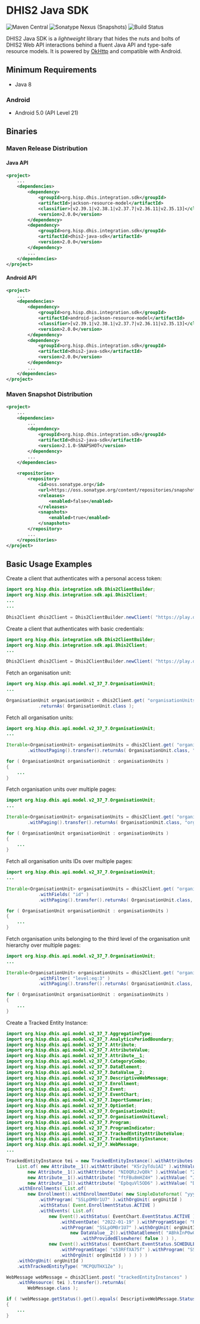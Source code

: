 # DHIS2 Java SDK

![Maven Central](https://img.shields.io/maven-central/v/org.hisp.dhis.integration.sdk/dhis2-java-sdk)
![Sonatype Nexus (Snapshots)](https://img.shields.io/nexus/s/org.hisp.dhis.integration.sdk/dhis2-java-sdk?server=https%3A%2F%2Foss.sonatype.org)
![Build Status](https://github.com/dhis2/dhis2-java-sdk/workflows/CI/badge.svg)

DHIS2 Java SDK is a _lightweight_ library that hides the nuts and bolts of DHIS2 Web API interactions behind a fluent Java API and type-safe resource models. It is powered by [OkHttp](https://square.github.io/okhttp/) and compatible with Android.

## Minimum Requirements

- Java 8

### Android

- Android 5.0 (API Level 21)

## Binaries

### Maven Release Distribution

#### Java API
```xml
<project>
    ...
    <dependencies>
        <dependency>
            <groupId>org.hisp.dhis.integration.sdk</groupId>
            <artifactId>jackson-resource-model</artifactId>
            <classifier>[v2.39.1|v2.38.1|v2.37.7|v2.36.11|v2.35.13]</classifier>
            <version>2.0.0</version>
        </dependency>
        <dependency>
            <groupId>org.hisp.dhis.integration.sdk</groupId>
            <artifactId>dhis2-java-sdk</artifactId>
            <version>2.0.0</version>
        </dependency>
        ...
    </dependencies>
</project>
```

#### Android API
```xml
<project>
    ...
    <dependencies>
        <dependency>
            <groupId>org.hisp.dhis.integration.sdk</groupId>
            <artifactId>android-jackson-resource-model</artifactId>
            <classifier>[v2.39.1|v2.38.1|v2.37.7|v2.36.11|v2.35.13]</classifier>
            <version>2.0.0</version>
        </dependency>
        <dependency>
            <groupId>org.hisp.dhis.integration.sdk</groupId>
            <artifactId>dhis2-java-sdk</artifactId>
            <version>2.0.0</version>
        </dependency>
        ...
    </dependencies>
</project>
```

### Maven Snapshot Distribution

```xml
<project>
    ...
    <dependencies>
        ...
        <dependency>
            <groupId>org.hisp.dhis.integration.sdk</groupId>
            <artifactId>dhis2-java-sdk</artifactId>
            <version>2.1.0-SNAPSHOT</version>
        </dependency>
        ...
    </dependencies>
    
    <repositories>
        <repository>
            <id>oss.sonatype.org</id>
            <url>https://oss.sonatype.org/content/repositories/snapshots</url>
            <releases>
                <enabled>false</enabled>
            </releases>
            <snapshots>
                <enabled>true</enabled>
            </snapshots>
        </repository>
        ...
    </repositories>
</project>
```

## Basic Usage Examples

Create a client that authenticates with a personal access token:

```java
import org.hisp.dhis.integration.sdk.Dhis2ClientBuilder;
import org.hisp.dhis.integration.sdk.api.Dhis2Client;
...
...
    
Dhis2Client dhis2Client = Dhis2ClientBuilder.newClient( "https://play.dhis2.org/2.37.7/api", "d2pat_apheulkR1x7ac8vr9vcxrFkXlgeRiFc94200032556" ).build()
```

Create a client that authenticates with basic credentials:

```java
import org.hisp.dhis.integration.sdk.Dhis2ClientBuilder;
import org.hisp.dhis.integration.sdk.api.Dhis2Client;
...

Dhis2Client dhis2Client = Dhis2ClientBuilder.newClient( "https://play.dhis2.org/2.37.7/api", "admin", "district" ).build()
```

Fetch an organisation unit:

```java
import org.hisp.dhis.api.model.v2_37_7.OrganisationUnit;
...
    
OrganisationUnit organisationUnit = dhis2Client.get( "organisationUnits/{id}", "fdc6uOvgoji" ).transfer()
            .returnAs( OrganisationUnit.class );
```

Fetch all organisation units:

```java
import org.hisp.dhis.api.model.v2_37_7.OrganisationUnit;
...
    
Iterable<OrganisationUnit> organisationUnits = dhis2Client.get( "organisationUnits" )
        .withoutPaging().transfer().returnAs( OrganisationUnit.class, "organisationUnits" );

for ( OrganisationUnit organisationUnit : organisationUnits )
{
    ...
}
```

Fetch organisation units over multiple pages:

```java
import org.hisp.dhis.api.model.v2_37_7.OrganisationUnit;
...
    
Iterable<OrganisationUnit> organisationUnits = dhis2Client.get( "organisationUnits" )
        .withPaging().transfer().returnAs( OrganisationUnit.class, "organisationUnits" );

for ( OrganisationUnit organisationUnit : organisationUnits )
{
    ...
}
```

Fetch all organisation units IDs over multiple pages:

```java
import org.hisp.dhis.api.model.v2_37_7.OrganisationUnit;
...
    
Iterable<OrganisationUnit> organisationUnits = dhis2Client.get( "organisationUnits" )
            .withFields( "id" )
            .withPaging().transfer().returnAs( OrganisationUnit.class, "organisationUnits" );

for ( OrganisationUnit organisationUnit : organisationUnits )
{
    ...
}
```

Fetch organisation units belonging to the third level of the organisation unit hierarchy over multiple pages:

```java
import org.hisp.dhis.api.model.v2_37_7.OrganisationUnit;
...
    
Iterable<OrganisationUnit> organisationUnits = dhis2Client.get( "organisationUnits" )
            .withFilter( "level:eq:3" )
            .withPaging().transfer().returnAs( OrganisationUnit.class, "organisationUnits" );

for ( OrganisationUnit organisationUnit : organisationUnits )
{
    ...
}
```

Create a Tracked Entity Instance:

```java
import org.hisp.dhis.api.model.v2_37_7.AggregationType;
import org.hisp.dhis.api.model.v2_37_7.AnalyticsPeriodBoundary;
import org.hisp.dhis.api.model.v2_37_7.Attribute;
import org.hisp.dhis.api.model.v2_37_7.AttributeValue;
import org.hisp.dhis.api.model.v2_37_7.Attribute__1;
import org.hisp.dhis.api.model.v2_37_7.CategoryCombo;
import org.hisp.dhis.api.model.v2_37_7.DataElement;
import org.hisp.dhis.api.model.v2_37_7.DataValue__2;
import org.hisp.dhis.api.model.v2_37_7.DescriptiveWebMessage;
import org.hisp.dhis.api.model.v2_37_7.Enrollment;
import org.hisp.dhis.api.model.v2_37_7.Event;
import org.hisp.dhis.api.model.v2_37_7.EventChart;
import org.hisp.dhis.api.model.v2_37_7.ImportSummaries;
import org.hisp.dhis.api.model.v2_37_7.OptionSet;
import org.hisp.dhis.api.model.v2_37_7.OrganisationUnit;
import org.hisp.dhis.api.model.v2_37_7.OrganisationUnitLevel;
import org.hisp.dhis.api.model.v2_37_7.Program;
import org.hisp.dhis.api.model.v2_37_7.ProgramIndicator;
import org.hisp.dhis.api.model.v2_37_7.TrackedEntityAttributeValue;
import org.hisp.dhis.api.model.v2_37_7.TrackedEntityInstance;
import org.hisp.dhis.api.model.v2_37_7.WebMessage;
...

TrackedEntityInstance tei = new TrackedEntityInstance().withAttributes(
    List.of( new Attribute__1().withAttribute( "KSr2yTdu1AI" ).withValue( uniqueSystemIdentifier ),
        new Attribute__1().withAttribute( "NI0QRzJvQ0k" ).withValue( "2022-01-18" ),
        new Attribute__1().withAttribute( "ftFBu8mHZ4H" ).withValue( "John" ),
        new Attribute__1().withAttribute( "EpbquVl5OD6" ).withValue( "Doe" ) ) )
    .withEnrollments( List.of(
        new Enrollment().withEnrollmentDate( new SimpleDateFormat( "yyyy-MM-dd" ).parse( "2022-01-19" ) )
            .withProgram( "SSLpOM0r1U7" ).withOrgUnit( orgUnitId )
            .withStatus( Event.EnrollmentStatus.ACTIVE )
            .withEvents( List.of(
                new Event().withStatus( EventChart.EventStatus.ACTIVE ).withDueDate( "2022-01-19" )
                    .withEventDate( "2022-01-19" ).withProgramStage( "RcbCl5ww8XY" )
                    .withProgram( "SSLpOM0r1U7" ).withOrgUnit( orgUnitId ).withDataValues( List.of(
                        new DataValue__2().withDataElement( "ABhkInP0wGY" ).withValue( "HOME" )
                            .withProvidedElsewhere( false ) ) ),
                new Event().withStatus( EventChart.EventStatus.SCHEDULE ).withDueDate( "2022-01-19" )
                    .withProgramStage( "s53RFfXA75f" ).withProgram( "SSLpOM0r1U7" )
                    .withOrgUnit( orgUnitId ) ) ) ) )
    .withOrgUnit( orgUnitId )
    .withTrackedEntityType( "MCPQUTHX1Ze" );

WebMessage webMessage = dhis2Client.post( "trackedEntityInstances" )
    .withResource( tei ).transfer().returnAs(
        WebMessage.class );

if ( !webMessage.getStatus().get().equals( DescriptiveWebMessage.Status.OK ) )
{
    ...
}
```
